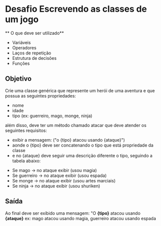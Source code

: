 # Desafio Escrevendo as classes de um jogo

** O que deve ser utilizado**

- Variáveis
- Operadores
- Laços de repetição
- Estrutura de decisões
- Funções

## Objetivo

Crie uma classe genérica que represente um herói de uma
aventura e que possua as seguintes propriedades:

- nome
- idade
- tipo (ex: guerreiro, mago, monge, ninja)

além disso, deve ter um método chamado atacar que 
deve atender os seguintes requisitos:

- exibir a mensagem: ("o {tipo} atacou usando {ataque}")
- aonde o {tipo} deve ser concatenando o tipo que está 
propriedade da classe
- e no {ataque} deve seguir uma descrição diferente
o tipo, seguindo a tabela abaixo:

* Se mago -> no ataque exibir (usou magia)
* Se guerreiro -> no ataque exibir (usou espada)
* Se monge -> no ataque exibir (usou artes marciais)
* Se ninja -> no ataque exibir (usou shuriken) 

## Saída

Ao final deve ser exibido uma mensagem:
"O **{tipo}** atacou usando **{ataque}**
ex: mago atacou usando magia,
guerreiro atacou usando espada
